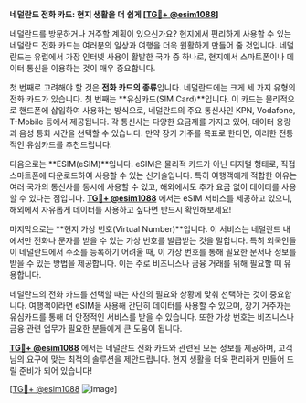 **네덜란드 전화 카드: 현지 생활을 더 쉽게 [[TG💪+ @esim1088](https://t.me/s/esim1088)]**

네덜란드를 방문하거나 거주할 계획이 있으신가요? 현지에서 편리하게 사용할 수 있는 네덜란드 전화 카드는 여러분의 일상과 여행을 더욱 원활하게 만들어 줄 것입니다. 네덜란드는 유럽에서 가장 인터넷 사용이 활발한 국가 중 하나로, 현지에서 스마트폰이나 데이터 통신을 이용하는 것이 매우 중요합니다.

첫 번째로 고려해야 할 것은 **전화 카드의 종류**입니다. 네덜란드에는 크게 세 가지 유형의 전화 카드가 있습니다. 첫 번째는 **유심카드(SIM Card)**입니다. 이 카드는 물리적으로 핸드폰에 삽입하여 사용하는 방식으로, 네덜란드의 주요 통신사인 KPN, Vodafone, T-Mobile 등에서 제공됩니다. 각 통신사는 다양한 요금제를 가지고 있어, 데이터 용량과 음성 통화 시간을 선택할 수 있습니다. 만약 장기 거주를 목표로 한다면, 이러한 전통적인 유심카드를 추천드립니다. 

다음으로는 **ESIM(eSIM)**입니다. eSIM은 물리적 카드가 아닌 디지털 형태로, 직접 스마트폰에 다운로드하여 사용할 수 있는 신기술입니다. 특히 여행객에게 적합한 이유는 여러 국가의 통신사를 동시에 사용할 수 있고, 해외에서도 추가 요금 없이 데이터를 사용할 수 있다는 점입니다. **[TG💪+ @esim1088](https://t.me/s/esim1088)** 에서는 eSIM 서비스를 제공하고 있으니, 해외에서 자유롭게 데이터를 사용하고 싶다면 반드시 확인해보세요!

마지막으로는 **현지 가상 번호(Virtual Number)**입니다. 이 서비스는 네덜란드 내에서만 전화나 문자를 받을 수 있는 가상 번호를 발급받는 것을 말합니다. 특히 외국인들이 네덜란드에서 주소를 등록하기 어려울 때, 이 가상 번호를 통해 필요한 문서나 정보를 받을 수 있는 방법을 제공합니다. 이는 주로 비즈니스나 금융 거래를 위해 필요할 때 유용합니다.

네덜란드의 전화 카드를 선택할 때는 자신의 필요와 상황에 맞춰 선택하는 것이 중요합니다. 여행객이라면 eSIM을 사용해 간단히 데이터를 사용할 수 있으며, 장기 거주자는 유심카드를 통해 더 안정적인 서비스를 받을 수 있습니다. 또한 가상 번호는 비즈니스나 금융 관련 업무가 필요한 분들에게 큰 도움이 됩니다.

**[TG💪+ @esim1088](https://t.me/s/esim1088)** 에서는 네덜란드 전화 카드와 관련된 모든 정보를 제공하며, 고객님의 요구에 맞는 최적의 솔루션을 제안드립니다. 현지 생활을 더욱 편리하게 만들어 드릴 준비가 되어 있습니다!

[[TG💪+ @esim1088](https://t.me/s/esim1088) ![Image](https://i.postimg.cc/Y0z9fWf4/image.png)]